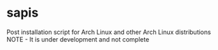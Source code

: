 # sapis
Post installation script for Arch Linux and other Arch Linux distributions
NOTE - It is under development and not complete
